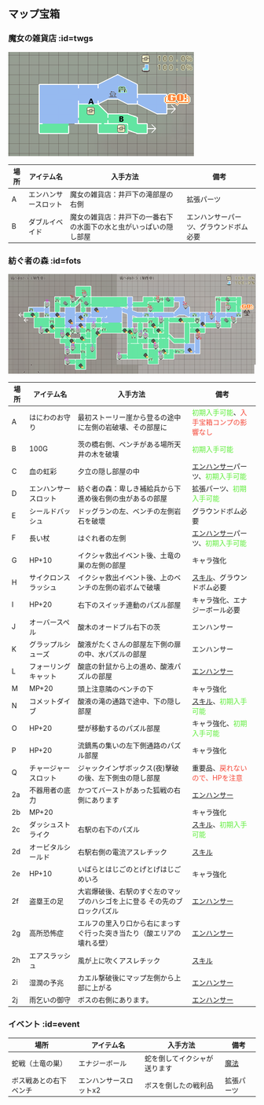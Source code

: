 <h2>マップ宝箱</h2>

<!-- images or urls list for this page -->
[エンハンサー]: wiki/jp-hant/table_of_contents/enhancer
[スキル]: wiki/jp-hant/table_of_contents/skill
[魔法]: wiki/jp-hant/table_of_contents/spelll

### 魔女の雑貨店 :id=twgs

![twgs](../../../assets/images/wiki/map/boxmap0.png)

| 場所 | アイテム名 | 入手方法 | 備考  |
|---|---|---|---|
|A|エンハンサースロット|魔女の雑貨店：井戸下の滝部屋の右側|拡張パーツ|
|B|ダブルイベイド|魔女の雑貨店：井戸下の一番右下の水面下の水と虫がいっぱいの隠し部屋|エンハンサーパーツ、グラウンドボム必要|

### 紡ぐ者の森 :id=fots

![fots](../../../assets/images/wiki/map/0.22mapBox.png)

| 場所 | アイテム名 | 入手方法 | 備考  |
|---|---|---|---|
|A|はにわのお守り|最初ストーリー崖から登るの途中に左側の岩破壊、その部屋に|<font color="#60EE3C">初期入手可能</font>、<font color="#F54738">入手宝箱コンプの影響なし</font>|
|B|100G|茨の橋右側、ベンチがある場所天井の木を破壊|<font color="#60EE3C">初期入手可能</font>|
|C|血の虹彩|夕立の隠し部屋の中|[エンハンサー]パーツ、<font color="#60EE3C">初期入手可能</font>|
|D|エンハンサースロット|紡ぐ者の森：卑しき補給兵から下進め後右側の虫があるの部屋|拡張パーツ、<font color="#60EE3C">初期入手可能</font>|
|E|シールドバッシュ|ドッグランの左、ベンチの左側岩石を破壞|グラウンドボム必要|
|F|長い杖|はぐれ者の左側|[エンハンサー]パーツ、<font color="#60EE3C">初期入手可能</font>|
|G|HP+10|イクシャ救出イベント後、土竜の巣の左側の部屋|キャラ強化|
|H|サイクロンスラッシュ|イクシャ救出イベント後、上のベンチの左側の岩ボムで破壊|[スキル]、グラウンドボム必要|
|I|HP+20|右下のスイッチ連動のパズル部屋|キャラ強化、エナジーボール必要|
|J|オーバースペル|酸木のオードブル右下の茨|エンハンサー|
|K|グラップルシューズ|酸液がたくさんの部屋左下側の扉の中、水パズルの部屋|エンハンサー|
|L|フォーリングキャット|酸底の針鼠から上の進め、酸液パズルの部屋|[エンハンサー]|
|M|MP+20|頭上注意隣のベンチの下|キャラ強化|
|N|コメットダイブ|酸液の滝の通路で途中、下の隠し部屋|[スキル]、<font color="#60EE3C">初期入手可能</font>|
|O|HP+20|壁が移動するのパズル部屋|キャラ強化、<font color="#60EE3C">初期入手可能</font>|
|P|HP+20|流鏑馬の集いの左下側通路のパズル部屋|キャラ強化|
|Q|チャージャースロット|ジャックインザボックス(夜)擊破の後、左下側虫の隠し部屋|重要品、<font color="#F54738">戻れないので、HPを注意</font>|
|2a|不器用者の底力|かつてバーストがあった狐戦の右側にあります|[エンハンサー]|
|2b|MP+20||キャラ強化|
|2c|ダッシュストライク|右駅の右下のパズル|[スキル]、<font color="#60EE3C">初期入手可能</font>|
|2d|オービタルシールド|右駅右側の電流アスレチック|[スキル]|
|2e|HP+10|いばらとはじごのとげとげはじごめいろ|キャラ強化|
|2f|盗塁王の足|大岩爆破後、右駅のすぐ左のマップのハシゴを上に登る その先のブロックパズル|[エンハンサー]|
|2g|高所恐怖症|エルフの里入り口から右にまっすぐ行った突き当たり（酸エリアの壊れる壁）|[エンハンサー]|
|2h|エアスラッシュ|風が上に吹くアスレチック|[スキル]|
|2i|湿潤の予兆|カエル撃破後にマップ左側から上部に上がる|[エンハンサー]|
|2j|雨乞いの御守|ボスの右側にあります。|[エンハンサー]|


### イベント :id=event

| 場所 | アイテム名 | 入手方法 | 備考  |
|---|---|---|---|
|蛇戦（土竜の巣）|エナジーボール|蛇を倒してイクシャが送ります|[魔法]|
|ボス戦あとの右下ベンチ|エンハンサースロットx2|ボスを倒したの戦利品|拡張パーツ|
